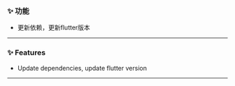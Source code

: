 ### ✨ 功能

- 更新依赖，更新flutter版本

---

### ✨ Features

- Update dependencies, update flutter version

---